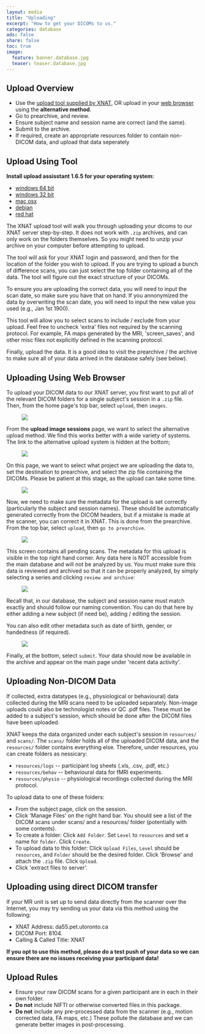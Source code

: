 ```yaml
---
layout: media
title: "Uploading"
excerpt: "How to get your DICOMs to us."
categories: database
ads: false
share: false
toc: true
image:
  feature: banner.database.jpg
  teaser: teaser.database.jpg
---
```


Upload Overview
---------------

+ Use the [upload tool supplied by XNAT](#upload-using-tool), OR upload in your [web browser](#upload-using-web-browser) using the **alternative method**.
+ Go to prearchive, and review.
+ Ensure subject name and session name are correct (and the same).
+ Submit to the archive.
+ If required, create an appropriate resources folder to contain non-DICOM data, and upload that data seperately

Upload Using Tool
-----------------

**Install upload assisstant 1.6.5 for your operating system:**

+ [windows 64 bit](ftp://ftp.nrg.wustl.edu/pub/xnat/UploadAssistant_windows-x64_1_6_5.exe)
+ [windows 32 bit](ftp://ftp.nrg.wustl.edu/pub/xnat/UploadAssistant_windows-x86_1_6_5.exe)
+ [mac osx](ftp://ftp.nrg.wustl.edu/pub/xnat/UploadAssistant_macos_1_6_5.dmg)
+ [debian](ftp://ftp.nrg.wustl.edu/pub/xnat/UploadAssistant_linux_1_6_5.deb)
+ [red hat](ftp://ftp.nrg.wustl.edu/pub/xnat/UploadAssistant_linux_1_6_5.rpm)

The XNAT upload tool will walk you through uploading your dicoms to our XNAT server step-by-step. It does not work with `.zip` archives, and can only work on the folders themselves. So you might need to unzip your archive on your computer before attempting to upload.

The tool will ask for your XNAT login and password, and then for the location of the folder you wish to upload. If you are trying to upload a bunch of difference scans, you can just select the top folder containing all of the data. The tool will figure out the exact structure of your DICOMs.

To ensure you are uploading the correct data, you will need to input the scan date, so make sure you have that on hand. If you annonymized the data by overwriting the scan date, you will need to input the new value you used (e.g., Jan 1st 1900).

This tool will allow you to select scans to include / exclude from your upload. Feel free to uncheck 'extra' files not required by the scanning protocol. For example, FA maps generated by the MRI, 'screen_saves', and other misc files not explicitly defined in the scanning protocol.

Finally, upload the data. It is a good idea to visit the prearchive / the archive to make sure all of your data arrived in the database safely (see below).

Uploading Using Web Browser
---------------------------

To upload your DICOM data to our XNAT server, you first want to put all of the relevant DICOM folders for a single subject's session in a `.zip` file.  Then, from the home page's top bar, select `upload`, then `images`.

<figure>
	<a href="/images/guide.xnat-upload-1.gif"><img src="/images/guide.xnat-upload-1.gif"></a>
</figure>

From the **upload image sessions** page, we want to select the alternative upload method. We find this works better with a wide variety of systems. The link to the alternative upload system is hidden at the bottom;

<figure>
	<a href="/images/guide.xnat-upload-2.gif"><img src="/images/guide.xnat-upload-2.gif"></a>
</figure>


On this page, we want to select what project we are uploading the data to, set the destination to prearchive, and select the zip file containing the DICOMs. Please be patient at this stage, as the upload can take some time.

<figure>
	<a href="/images/guide.xnat-upload-3.gif"><img src="/images/guide.xnat-upload-3.gif"></a>
</figure>

Now, we need to make sure the metadata for the upload is set correctly (particularly the subject and session names). These should be automatically generated correctly from the DICOM headers, but if a mistake is made at the scanner, you can correct it in XNAT. This is done from the prearchive. From the top bar, select `upload`, then `go to prearchive`.

<figure>
	<a href="/images/guide.xnat-upload-4.gif"><img src="/images/guide.xnat-upload-4.gif"></a>
</figure>

This screen contains all pending scans. The metadata for this upload is visible in the top right hand corner. Any data here is NOT accessible from the main database and will not be analyzed by us. You must make sure this data is reviewed and archived so that it can be properly analyzed, by simply selecting a series and clicking `review and archive`:

<figure>
	<a href="/images/guide.xnat-upload-5.gif"><img src="/images/guide.xnat-upload-5.gif"></a>
</figure>

Recall that, in our database, the subject and session name must match exactly and should follow our naming convention. You can do that here by either adding a new subject (if need be), adding / editing the session.

You can also edit other metadata such as date of birth, gender, or handedness (if required).


<figure>
	<a href="/images/guide.xnat-upload-6.gif"><img src="/images/guide.xnat-upload-6.gif"></a>
</figure>

Finally, at the bottom, select `submit`. Your data should now be available in the archive and appear on the main page under 'recent data activity'.

Uploading Non-DICOM Data
------------------------

If collected, extra datatypes (e.g., physiological or behavioural) data collected during the MRI scans need to be uploaded separately. Non-image uploads could also be technologist notes or QC .pdf files. These must be added to a subject's session, which should be done after the DICOM files have been uploaded.

XNAT keeps the data organized under each subject's session in `resources/` and `scans/`. The `scans/` folder holds all of the uploaded DICOM data, and the `resources/` folder contains everything else. Therefore, under resources, you can create folders as nessicary:

+ `resources/logs` -- participant log sheets (.xls, .csv, .pdf, etc.)
+ `resources/behav` -- behavioural data for fMRI experiments.
+ `resources/physio` -- physiological recordings collected during the MRI protocol.

To upload data to one of these folders:

+ From the subject page, click on the session.
+ Click 'Manage Files' on the right hand bar. You should see a list of the DICOM scans under scans/ and a resources/ folder (potentially with some contents).
+ To create a folder: Click `Add Folder`. Set `Level` to `resources` and set a name for `folder`. Click `Create`.
+ To upload data to this folder: Click `Upload Files`, `Level` should be `resources`, and `Folder` should be the desired folder. Click 'Browse' and attach the `.zip` file. Click `Upload`.
+ Click 'extract files to server'.

Uploading using direct DICOM transfer
-------------------------------------

If your MR unit is set up to send data directly from the scanner over the Internet, you may try sending us your data via this method using the following:

+ XNAT Address: da55.pet.utoronto.ca
+ DICOM Port: 8104.
+ Calling & Called Title: XNAT

**If you opt to use this method, please do a test push of your data so we can ensure there are no issues receiving your participant data!**

Upload Rules
------------

+ Ensure your raw DICOM scans for a given participant are in each in their own folder.
+ **Do not** include NIFTI or otherwise converted files in this package.
+ **Do not** include any pre-processed data from the scanner (e.g., motion corrected data, FA maps, etc.) These pollute the database and we can generate better images in post-processing.
